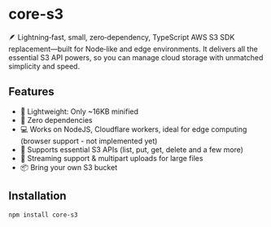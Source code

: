 # core-s3

🪶 Lightning‑fast, small, zero‑dependency, TypeScript AWS S3 SDK replacement—built for Node‑like and edge environments. It delivers all the essential S3 API powers, so you can manage cloud storage with unmatched simplicity and speed.

## Features

- 🚀 Lightweight: Only ~16KB minified
- 🔧 Zero dependencies
- 💻 Works on NodeJS, Cloudflare workers, ideal for edge computing (browser support - not implemented yet)
- 🔑 Supports essential S3 APIs (list, put, get, delete and a few more)
- 🔁 Streaming support & multipart uploads for large files
- 📦 Bring your own S3 bucket

## Installation

```bash
npm install core-s3
```
